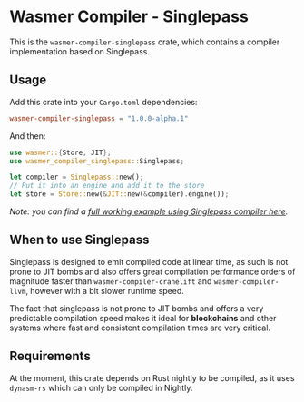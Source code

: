 # Wasmer Compiler - Singlepass

This is the `wasmer-compiler-singlepass` crate, which contains a
compiler implementation based on Singlepass.

## Usage

Add this crate into your `Cargo.toml` dependencies:

```toml
wasmer-compiler-singlepass = "1.0.0-alpha.1"
```

And then:

```rust
use wasmer::{Store, JIT};
use wasmer_compiler_singlepass::Singlepass;

let compiler = Singlepass::new();
// Put it into an engine and add it to the store
let store = Store::new(&JIT::new(&compiler).engine());
```

*Note: you can find a [full working example using Singlepass compiler here](https://github.com/wasmerio/wasmer-reborn/blob/test-examples/examples/compiler-singlepass.rs).*

## When to use Singlepass

Singlepass is designed to emit compiled code at linear time, as such
is not prone to JIT bombs and also offers great compilation performance
orders of magnitude faster than `wasmer-compiler-cranelift` and
`wasmer-compiler-llvm`, however with a bit slower runtime speed.

The fact that singlepass is not prone to JIT bombs and offers a very
predictable compilation speed makes it ideal for **blockchains** and other
systems where fast and consistent compilation times are very critical.

## Requirements

At the moment, this crate depends on Rust nightly to be compiled, as it uses
`dynasm-rs` which can only be compiled in Nightly.
